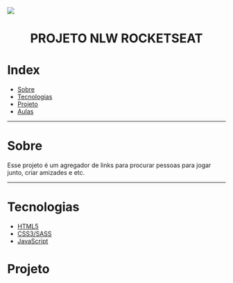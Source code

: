 <img align = "center" src="imgs/Tech Students Project.jpg">

<h1 align = "center">PROJETO NLW ROCKETSEAT</h1>

# Index
   * [Sobre](#sobre)
   * [Tecnologias](#tecnologias)
   * [Projeto](#projeto)
   * [Aulas](#aulas)

---
# Sobre

Esse projeto é um agregador de links para procurar pessoas para jogar junto, criar amizades e etc.

---
# Tecnologias

- [HTML5](https://developer.mozilla.org/pt-BR/docs/Web/HTML)
- [CSS3/SASS](https://developer.mozilla.org/pt-BR/docs/Web/CSS)
- [JavaScript](https://developer.mozilla.org/pt-BR/docs/Web/JavaScript)

# Projeto
